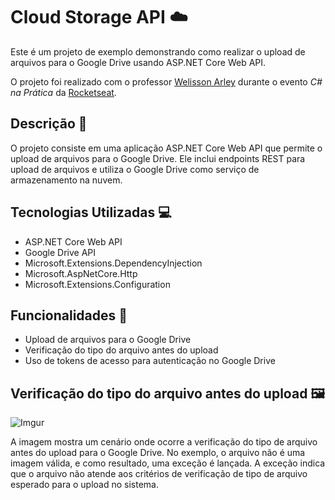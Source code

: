 ﻿# Cloud Storage API ☁️

Este é um projeto de exemplo demonstrando como realizar o upload de arquivos para o Google Drive usando ASP.NET Core Web API.

O projeto foi realizado com o professor [Welisson Arley](https://github.com/welissonArley) durante o evento *C# na Prática* da [Rocketseat](https://www.rocketseat.com.br/).

## Descrição 📙

O projeto consiste em uma aplicação ASP.NET Core Web API que permite o upload de arquivos para o Google Drive. Ele inclui endpoints REST para upload de arquivos e utiliza o Google Drive como serviço de armazenamento na nuvem.

## Tecnologias Utilizadas 💻

- ASP.NET Core Web API
- Google Drive API
- Microsoft.Extensions.DependencyInjection
- Microsoft.AspNetCore.Http
- Microsoft.Extensions.Configuration

## Funcionalidades 🧰

- Upload de arquivos para o Google Drive
- Verificação do tipo do arquivo antes do upload
- Uso de tokens de acesso para autenticação no Google Drive

## Verificação do tipo do arquivo antes do upload 🖼️

![Imgur](https://i.imgur.com/BAIuNUx.png)

A imagem mostra um cenário onde ocorre a verificação do tipo de arquivo antes do upload para o Google Drive. No exemplo, o arquivo não é uma imagem válida, e como resultado, uma exceção é lançada. A exceção indica que o arquivo não atende aos critérios de verificação de tipo de arquivo esperado para o upload no sistema.